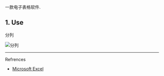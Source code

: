一款电子表格软件.

## 1. Use

分列

![分列](C:\Users\sec\share\github\notes\images\Microsoft%20Excel\分列.png)

---

Refrences

- [Microsoft Excel](https://www.microsoft.com/en-in/microsoft-365/excel)